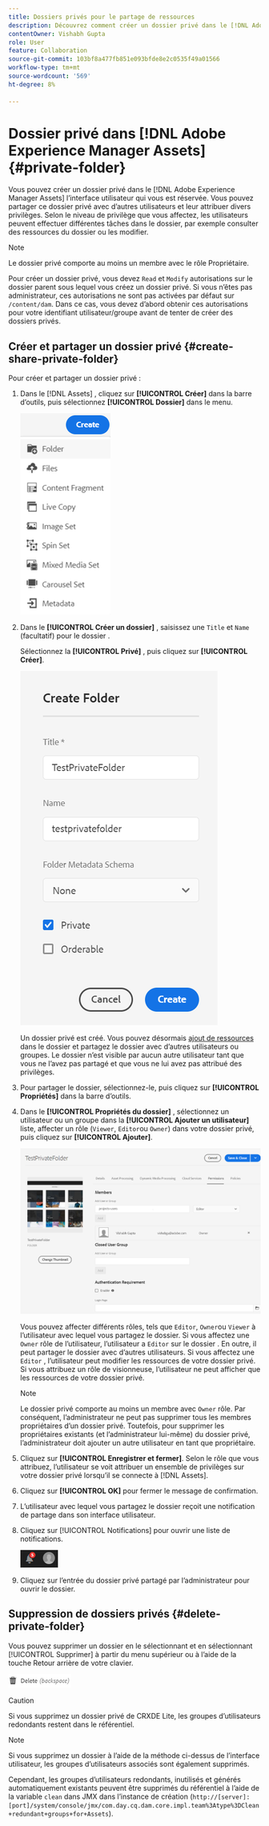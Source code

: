 ```yaml
---
title: Dossiers privés pour le partage de ressources
description: Découvrez comment créer un dossier privé dans le [!DNL Adobe Experience Manager Assets] et le partager avec d’autres utilisateurs et leur attribuer divers privilèges.
contentOwner: Vishabh Gupta
role: User
feature: Collaboration
source-git-commit: 103bf8a477fb851e093bfde8e2c0535f49a01566
workflow-type: tm+mt
source-wordcount: '569'
ht-degree: 8%

---
```


# Dossier privé dans [!DNL Adobe Experience Manager Assets] {#private-folder}

Vous pouvez créer un dossier privé dans le [!DNL Adobe Experience Manager Assets] l’interface utilisateur qui vous est réservée. Vous pouvez partager ce dossier privé avec d’autres utilisateurs et leur attribuer divers privilèges. Selon le niveau de privilège que vous affectez, les utilisateurs peuvent effectuer différentes tâches dans le dossier, par exemple consulter des ressources du dossier ou les modifier.

>[!NOTE]
>
>Le dossier privé comporte au moins un membre avec le rôle Propriétaire.
>
>Pour créer un dossier privé, vous devez `Read` et `Modify` autorisations sur le dossier parent sous lequel vous créez un dossier privé. Si vous n’êtes pas administrateur, ces autorisations ne sont pas activées par défaut sur `/content/dam`. Dans ce cas, vous devez d’abord obtenir ces autorisations pour votre identifiant utilisateur/groupe avant de tenter de créer des dossiers privés.

## Créer et partager un dossier privé  {#create-share-private-folder}

Pour créer et partager un dossier privé :

1. Dans le [!DNL Assets] , cliquez sur **[!UICONTROL Créer]** dans la barre d’outils, puis sélectionnez **[!UICONTROL Dossier]** dans le menu.

   ![Création d’un dossier de ressources](assets/create-folder.png)

1. Dans le **[!UICONTROL Créer un dossier]** , saisissez une `Title` et `Name` (facultatif) pour le dossier .

   Sélectionnez la **[!UICONTROL Privé]** , puis cliquez sur **[!UICONTROL Créer]**.

   ![chlimage_1-413](assets/create-private-folder.png)

   Un dossier privé est créé. Vous pouvez désormais [ajout de ressources](add-assets.md#upload-assets) dans le dossier et partagez le dossier avec d’autres utilisateurs ou groupes. Le dossier n’est visible par aucun autre utilisateur tant que vous ne l’avez pas partagé et que vous ne lui avez pas attribué des privilèges.

1. Pour partager le dossier, sélectionnez-le, puis cliquez sur **[!UICONTROL Propriétés]** dans la barre d’outils.

1. Dans le **[!UICONTROL Propriétés du dossier]** , sélectionnez un utilisateur ou un groupe dans la **[!UICONTROL Ajouter un utilisateur]** liste, affecter un rôle (`Viewer`, `Editor`ou `Owner`) dans votre dossier privé, puis cliquez sur **[!UICONTROL Ajouter]**.

   ![assign-user-group](assets/assign-permissions-private-folder.png)

   Vous pouvez affecter différents rôles, tels que `Editor`, `Owner`ou `Viewer` à l’utilisateur avec lequel vous partagez le dossier. Si vous affectez une `Owner` rôle de l’utilisateur, l’utilisateur a `Editor` sur le dossier . En outre, il peut partager le dossier avec d’autres utilisateurs. Si vous affectez une `Editor` , l’utilisateur peut modifier les ressources de votre dossier privé. Si vous attribuez un rôle de visionneuse, l’utilisateur ne peut afficher que les ressources de votre dossier privé.

   >[!NOTE]
   >
   >Le dossier privé comporte au moins un membre avec `Owner` rôle. Par conséquent, l’administrateur ne peut pas supprimer tous les membres propriétaires d’un dossier privé. Toutefois, pour supprimer les propriétaires existants (et l’administrateur lui-même) du dossier privé, l’administrateur doit ajouter un autre utilisateur en tant que propriétaire.

1. Cliquez sur **[!UICONTROL Enregistrer et fermer]**. Selon le rôle que vous attribuez, l’utilisateur se voit attribuer un ensemble de privilèges sur votre dossier privé lorsqu’il se connecte à [!DNL Assets].
1. Cliquez sur **[!UICONTROL OK]** pour fermer le message de confirmation.
1. L’utilisateur avec lequel vous partagez le dossier reçoit une notification de partage dans son interface utilisateur.

1. Cliquez sur [!UICONTROL Notifications] pour ouvrir une liste de notifications.

   ![notification](assets/notification-icon.png)

1. Cliquez sur l’entrée du dossier privé partagé par l’administrateur pour ouvrir le dossier.

## Suppression de dossiers privés {#delete-private-folder}

Vous pouvez supprimer un dossier en le sélectionnant et en sélectionnant [!UICONTROL Supprimer] à partir du menu supérieur ou à l’aide de la touche Retour arrière de votre clavier.

![option de suppression dans le menu supérieur](assets/delete-option.png)

>[!CAUTION]
>
>Si vous supprimez un dossier privé de CRXDE Lite, les groupes d’utilisateurs redondants restent dans le référentiel.

>[!NOTE]
>
>Si vous supprimez un dossier à l’aide de la méthode ci-dessus de l’interface utilisateur, les groupes d’utilisateurs associés sont également supprimés.
>
>Cependant, les groupes d’utilisateurs redondants, inutilisés et générés automatiquement existants peuvent être supprimés du référentiel à l’aide de la variable `clean` dans JMX dans l’instance de création (`http://[server]:[port]/system/console/jmx/com.day.cq.dam.core.impl.team%3Atype%3DClean+redundant+groups+for+Assets`).
